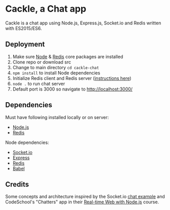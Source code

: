# Cackle, a Chat app
Cackle is a chat app using Node.js, Express.js, Socket.io and Redis written with ES2015/ES6.

## Deployment
1. Make sure [Node](http://nodejs.org/) & [Redis](http://redis.io/download) core packages are installed
2. Clone repo or download src
3. Change to main directory `cd cackle-chat`
4. `npm install` to install Node dependencies
5. Initialize Redis client and Redis server ([instructions here](http://redis.io/download))
6. `node .` to run chat server
7. Default port is 3000 so navigate to [http://localhost:3000/](http://localhost:3000/)

## Dependencies
Must have following installed locally or on server:
*	[Node.js](http://nodejs.org/)
*	[Redis](http://redis.io/download)

Node dependencies:
* [Socket.io](https://github.com/Automattic/socket.io)
* [Express](http://expressjs.com/)
* [Redis](http://redis.io/)
* [Babel](http://babeljs.io/)


## Credits
Some concepts and architecture inspired by the Socket.io [chat example](https://github.com/Automattic/socket.io/tree/master/examples/chat) and CodeSchool's "Chatters" app in their [Real-time Web with Node.js](https://www.codeschool.com/courses/real-time-web-with-node-js) course.
